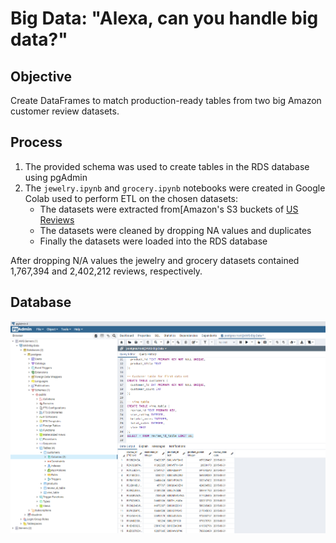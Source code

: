 # Big Data: "Alexa, can you handle big data?"

## Objective
Create DataFrames to match production-ready tables from two big Amazon customer review datasets.

## Process
1. The provided schema was used to create tables in the RDS database using pgAdmin
2. The `jewelry.ipynb` and `grocery.ipynb` notebooks were created in Google Colab used to perform ETL on the chosen datasets:
    * The datasets were extracted from[Amazon's S3 buckets of [US Reviews](https://s3.amazonaws.com/amazon-reviews-pds/tsv/index.txt)
    * The datasets were cleaned by dropping NA values and duplicates
    * Finally the datasets were loaded into the RDS database

After dropping N/A values the jewelry and grocery datasets contained 1,767,394 and 2,402,212 reviews, respectively.

## Database
![Postgres Screenshot](images/postgress_SS.png)
